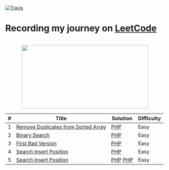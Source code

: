 [![Travis](https://img.shields.io/badge/language-PHP-blue.svg)]()

# Recording my journey on [LeetCode](https://leetcode.com/problemset/algorithms/) 


<p align="center">  
	<br>
	<a href="https://leetcode.com/problemset/algorithms/">
        <img height=200 width = 400 src="https://tva1.sinaimg.cn/large/007S8ZIlly1ghluelm27rj30dw0780sm.jpg"> 
    </a>
    <br>
</p>


| # | Title | Solution | Difficulty |
|---| ----- | -------- | ---------- |
|1|[Remove Duplicates from Sorted Array](https://leetcode.com/problems/remove-duplicates-from-sorted-array/) | [PHP](https://github.com/3omarbadr/LeetCode-Problems/blob/main/Easy/RemoveDuplicatesfromSortedArray.php) |Easy|
|2|[Binary Search](https://leetcode.com/problems/binary-search/) | [PHP](https://github.com/3omarbadr/LeetCode-Problems/blob/main/Easy/BinarySearch.php) |Easy|
|3|[First Bad Version](https://leetcode.com/problems/first-bad-version/) | [PHP](https://github.com/3omarbadr/LeetCode-Problems/blob/main/Easy/FirstBadVersion.php) |Easy|
|4|[Search Insert Position](https://leetcode.com/problems/search-insert-position/) | [PHP](https://github.com/3omarbadr/LeetCode-Problems/blob/main/Easy/SearchInsertPosition.php) |Easy|
|5|[Search Insert Position](https://leetcode.com/problems/squares-of-a-sorted-array/) | [PHP](https://github.com/3omarbadr/LeetCode-Problems/blob/main/Easy/SquaresOfASortedArray.php) [PHP](https://github.com/3omarbadr/LeetCode-Problems/blob/main/Easy/SquaresOfASortedArray2.php) |Easy|


